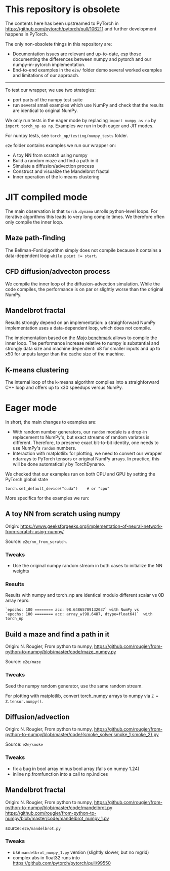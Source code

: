 # This repository is obsolete

The contents here has been upstreamed to PyTorch in https://github.com/pytorch/pytorch/pull/106211 and further development happens in PyTorch.

The only non-obsolete things in this repository are:

- Documentation issues are relevant and up-to-date, esp those documenting the differences between numpy and pytorch and our numpy-in-pytorch implementation.
- End-to-end examples in the `e2e/` folder demo several worked examples and limitations of our approach.


----------------------------

To test our wrapper, we use two strategies:

- port parts of the numpy test suite
- run several small examples which use NumPy and check that the results are identical to original NumPy.

We only run tests in the eager mode by replacing `import numpy as np` by `import torch_np as np`.
Examples we run in both eager and JIT modes. 


For numpy tests, see `torch_np/testing/numpy_tests` folder.

`e2e` folder contains examples we run our wrapper on:

- A toy NN from scratch using numpy
- Build a random maze and find a path in it
- Simulate a diffusion/advection process
- Construct and visualize the Mandelbrot fractal
- Inner operation of the k-means clustering

# JIT compiled mode

The main observation is that `torch.dynamo` unrolls python-level loops. For
iterative algorithms this leads to very long compile times. We therefore
often only compile the inner loop.

## Maze path-finding

The Bellman-Ford algorithm simply does not compile because it contains a
data-dependent loop `while point != start`.


## CFD diffusion/advecton process

We compile the inner loop of the diffusion-advection simulation. While the code
compiles, the performance is on par or slightly worse than the original NumPy.

## Mandelbrot fractal

Results strongly depend on an implementation: a straighforward NumPy implementation
uses a data-dependent loop, which does not compile.

The implementation based on the [Mojo benchmark](https://shashankprasanna.com/benchmarking-modular-mojo-and-pytorch-torch.compile-on-mandelbrot-function/index.html#benchmarking-pytorch-cpu-with-torchcompile) allows to compile the inner loop. The performance
increase relative to numpy is substantial and strongly data size and machine
dependent: x8 for smaller inputs and up to x50 for unputs larger than the cache size of the machine.


## K-means clustering

The internal loop of the k-means algorithm compiles into a straighforward
C++ loop and offers up to x30 speedups versus NumPy.


# Eager mode

In short, the main changes to examples are:

- With random number generators, our `random` module is a drop-in replacement to NumPy's, but exact streams of random variates is different. Therefore, to preserve exact bit-to-bit identity, one needs to use NumPy's `random` numbers.
- Interaction with matplotlib: for plotting, we need to convert our wrapper ndarrays to PyTorch tensors or original NumPy arrays. In practice, this will be done automatically by TorchDynamo.


We checked that our examples run on both CPU and GPU by setting the PyTorch global state

```
torch.set_default_device("cuda")    # or "cpu"
```

More specifics for the examples we run:


## A toy NN from scratch using numpy

Origin: https://www.geeksforgeeks.org/implementation-of-neural-network-from-scratch-using-numpy/

Source: `e2e/nn_from_scratch`.


### Tweaks

  - Use the original numpy random stream in both cases to initialize the NN weights


### Results

Results with numpy and torch_np are identical modulo different scalar vs 0D array reprs:
    
    `epochs: 100 ======== acc: 98.64865709132037` with NumPy vs 
    `epochs: 100 ======== acc: array_w(98.6487, dtype=float64)`  with torch_np



## Build a maze and find a path in it

Origin: N. Rougier, From python to numpy, 
https://github.com/rougier/from-python-to-numpy/blob/master/code/maze_numpy.py

Source: `e2e/maze`


### Tweaks


Seed the numpy random generator, use the same random stream.

For plotting with matplotlib, convert torch_numpy arrays to numpy via
`Z = Z.tensor.numpy()`.



## Diffusion/advection

Origin: N. Rougier, From python to numpy,
https://github.com/rougier/from-python-to-numpy/blob/master/code/{smoke_solver,smoke_1,smoke_2}.py

Source: `e2e/smoke`

### Tweaks

 - fix a bug in bool array minus bool array (fails on numpy 1.24)
 - inline np.fromfunction into a call to np.indices


## Mandelbrot fractal

Origin: N. Rougier, From python to numpy, 
https://github.com/rougier/from-python-to-numpy/blob/master/code/mandelbrot.py
https://github.com/rougier/from-python-to-numpy/blob/master/code/mandelbrot_numpy_1.py

source: `e2e/mandelbrot.py`

### Tweaks

  - use `mandelbrot_numpy_1.py` version (slightly slower, but no mgrid)
  - complex abs in float32 runs into https://github.com/pytorch/pytorch/pull/99550

